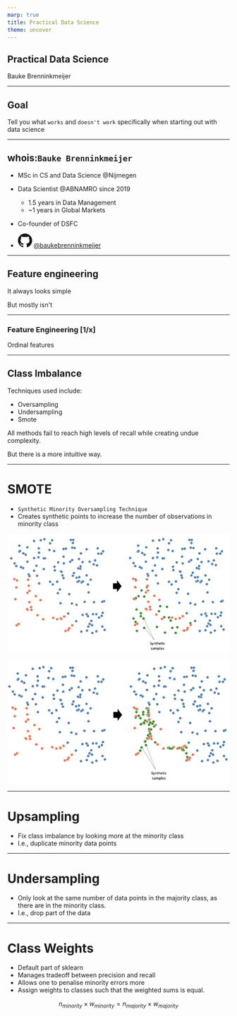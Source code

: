 ```yaml
---
marp: true
title: Practical Data Science
theme: uncover
---
```


<!-- _class: invert -->
<!-- ![bg](images/title-background.png) -->

## Practical Data Science

Bauke Brenninkmeijer

<!-- footer: Kaggle Competition for Jr. Data Science 2022 -->

---

<!-- paginate: true -->

## Goal

Tell you what `works`
and `doesn't work`
specifically when starting out
with data science

<!-- footer: Practical Data Science • Bauke Brenninkmeijer -->

---

## whois:`Bauke Brenninkmeijer`

- MSc in CS and Data Science @Nijmegen
- Data Scientist @ABNAMRO since 2019
  - 1.5 years in Data Management
  - ~1 years in Global Markets
- Co-founder of DSFC

- [![github_logo](images/GitHub-Mark-32px.png)](https://github.com/Baukebrenninkmeijer) [@baukebrenninkmeijer](https://github.com/Baukebrenninkmeijer)

---

## Feature engineering

It always looks simple

But mostly isn't

---

### Feature Engineering [1/x]

Ordinal features

---

## Class Imbalance
Techniques used include:
- Oversampling
- Undersampling
- Smote

All methods fail to reach high levels of recall while creating undue complexity.

But there is a more intuitive way.

---

<!-- _paginate: False -->

# SMOTE
- `Synthetic Minority Oversampling Technique`
- Creates synthetic points to increase the number of observations in minority class

![bg right vertical](images/smote_theory.png)

![bg right](images/smote_actually.png)

---

# Upsampling

- Fix class imbalance by looking more at the minority class
- I.e., duplicate minority data points

---

# Undersampling

- Only look at the same number of data points in the majority class, as there are in the minority class.
- I.e., drop part of the data

---

# Class Weights

- Default part of sklearn
- Manages tradeoff between precision and recall
- Allows one to penalise minority errors more
- Assign weights to classes such that the weighted sums is equal.

$$
n_{minority} \times w_{minority} = n_{majority} \times w_{majority}
$$